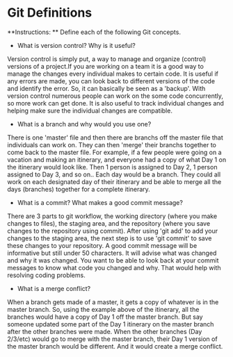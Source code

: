# Git Definitions

**Instructions: ** Define each of the following Git concepts.

* What is version control?  Why is it useful?

Version control is simply put, a way to manage and organize (control) versions of a project.If you are working on a team it is a good way to manage the changes every individual makes to certain code. It is useful if any errors are made, you can look back to different versions of the code and identify the error. So, it can basically be seen as a 'backup'. With version control numerous people can work on the some code concurrently, so more work can get done. It is also useful to track individual changes and helping make sure the individual changes are compatible.

* What is a branch and why would you use one?

There is one 'master' file and then there are branchs off the master file that individuals can work on. They can then 'merge' their branchs together to come back to the master file. For example, if a few people were going on a vacation and making an itinerary, and everyone had a copy of what Day 1 on the itinerary would look like. Then 1 person is assigned to Day 2, 1 person assigned to Day 3, and so on.. Each day would be a branch. They could all work on each designated day of their itinerary and be able to merge all the days (branches) together for a complete itinerary.

* What is a commit? What makes a good commit message?

There are 3 parts to git workflow, the working directory (where you make changes to files), the staging area, and the repository (where you save changes to the repository using commit).
After using 'git add' to add your changes to the staging area, the next step is to use 'git commit' to save these changes to your repository.
A good commit message will be informative but still under 50 characters. It will advise what was changed and why it was changed. You want to be able to look back at your commit messages to know what code you changed and why. That would help with resolving coding problems.

* What is a merge conflict?

When a branch gets made of a master, it gets a copy of whatever is in the master branch. So, using the example above of the itinerary, all the branches would have a copy of Day 1 off the master branch. But say someone updated some part of the Day 1 itinerary on the master branch after the other branches were made. When the other branches (Day 2/3/etc) would go to merge with the master branch, their Day 1 version of the master branch would be different. And it would create a merge conflict.